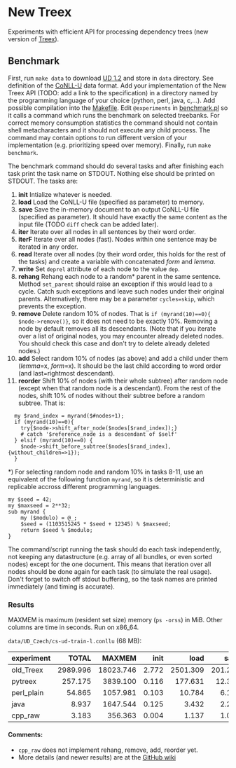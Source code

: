 # New Treex
Experiments with efficient API for processing dependency trees (new version of [Treex](https://github.com/ufal/treex)).

## Benchmark
First, run `make data` to download [UD 1.2](http://hdl.handle.net/11234/1-1548) and store in `data` directory.
See definition of the [CoNLL-U](https://universaldependencies.github.io/docs/format.html) data format.
Add your implementation of the New Treex API (TODO: add a link to the specification) in a directory named by the programming language of your choice (python, perl, java, c,...).
Add possible compilation into the [Makefile](Makefile).
Edit `@experiments` in [benchmark.pl](benchmark.pl) so it calls a command which runs the benchmark on selected treebanks.
For correct memory consumption statistics the command should not contain shell metacharacters and it should not execute any child process.
The command may contain options to run different version of your implementation (e.g. prioritizing speed over memory).
Finally, run `make benchmark`.

The benchmark command should do several tasks and after finishing each task print the task name on STDOUT.
Nothing else should be printed on STDOUT. The tasks are:

1. **init** Intialize whatever is needed.
2. **load** Load the CoNLL-U file (specified as parameter) to memory.
3. **save** Save the in-memory document to an output CoNLL-U file (specified as parameter). It should have exactly the same content as the input file (TODO `diff` check can be added later).
4. **iter** Iterate over all nodes in all sentences by their word order.
5. **iterF** Iterate over all nodes (fast). Nodes within one sentence may be iterated in any order.
6. **read** Iterate over all nodes (by their word order, this holds for the rest of the tasks) and create a variable with concatenated *form* and *lemma*.
7. **write** Set `deprel` attribute of each node to the value `dep`.
8. **rehang** Rehang each node to a random* parent in the same sentence. Method `set_parent` should raise an exception if this would lead to a cycle. Catch such exceptions and leave such nodes under their original parents. Alternatively, there may be a parameter `cycles=skip`, which prevents the exception.
9. **remove** Delete random 10% of nodes. That is `if (myrand(10)==0){ $node->remove()}`, so it does not need to be exactly 10%. Removing a node by default removes all its descendants. (Note that if you iterate over a list of original nodes, you may encounter already deleted nodes. You should check this case and don't try to delete already deleted nodes.)
10. **add** Select random 10% of nodes (as above) and add a child under them (*lemma*=x, *form*=x). It should be the last child according to word order (and last=rightmost descendant).
11. **reorder** Shift 10% of nodes (with their whole subtree) after random node (except when that random node is a descendant). From the rest of the nodes, shift 10% of nodes without their subtree before a random subtree. That is:
```
  my $rand_index = myrand($#nodes+1);
  if (myrand(10)==0){
    try{$node->shift_after_node($nodes[$rand_index]);}
    # catch '$reference_node is a descendant of $self'
  } elsif (myrand(10)==0) {
    $node->shift_before_subtree($nodes[$rand_index], {without_children=>1});
  }
```
*) For selecting random node and random 10% in tasks 8-11, use an equivalent of the following function `myrand`, so it is deterministic and replicable accross different programming languages.
```
my $seed = 42;
my $maxseed = 2**32;
sub myrand {
    my ($modulo) = @_;
    $seed = (1103515245 * $seed + 12345) % $maxseed;
    return $seed % $modulo;
}
```

The command/script running the task should do each task independently, not keeping any datastructure (e.g. array of all bundles, or even sorted nodes) except for the one document. This means that iteration over all nodes should be done again for each task (to simulate the real usage). Don't forget to switch off stdout buffering, so the task names are printed immediately (and timing is accurate).

### Results
MAXMEM is maximum (resident set size) memory (`ps -orss`) in MiB.
Other columns are time in seconds. Run on x86_64.

`data/UD_Czech/cs-ud-train-l.conllu` (68 MB):

experiment    |TOTAL   |MAXMEM   |init |load    |save   |iter |iterF|read |write |rehang|remove|add   |reorder|
--------------|-------:|--------:|----:|-------:|------:|----:|----:|----:|-----:|-----:|-----:|-----:|------:|
old_Treex     |2989.996|18023.746|2.772|2501.309|201.291|7.647|3.169|9.185|11.618|55.882|58.347|47.265|35.765 
pytreex       | 257.175| 3839.100|0.116| 177.631| 12.327|3.154|1.223|3.794| 3.572| 9.180| 5.520|21.544|13.349 
perl_plain    |  54.865| 1057.981|0.103|  10.784|  6.128|1.951|1.249|2.477| 2.339| 6.734| 5.776| 6.261| 8.604 
java          |   8.937| 1647.544|0.125|   3.432|  2.224|0.245|0.390|0.472| 0.230| 0.272| 0.311| 0.462| 0.569 
cpp_raw       |   3.183|  356.363|0.004|   1.137|  1.076|0.041|0.034|0.249| 0.175| skip | skip |skip  |skip  

#### Comments:
* `cpp_raw` does not implement rehang, remove, add, reorder yet.
* More details (and newer results) are at the [GitHub wiki](https://github.com/martinpopel/newtreex/wiki/Home)
